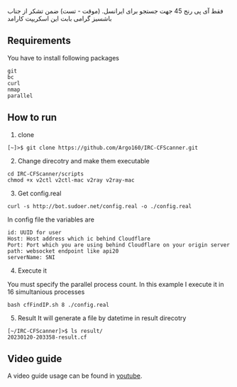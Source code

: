 فقط آی پی رنج 45 جهت جستجو برای ایرانسل.
(موقت - تست)
ضمن تشکر از جناب باشسیز گرامی بابت این اسکریپت کارامد
## Requirements
You have to install following packages
```
git
bc
curl
nmap
parallel
```

## How to run
1. clone

```shell
[~]>$ git clone https://github.com/Argo160/IRC-CFScanner.git
```

2. Change direcotry and make them executable

```shell
cd IRC-CFScanner/scripts
chmod +x v2ctl v2ctl-mac v2ray v2ray-mac
```

3. Get config.real

```shell
curl -s http://bot.sudoer.net/config.real -o ./config.real
```

In config file the variables are
```shell
id: UUID for user
Host: Host address which ic behind Cloudflare
Port: Port which you are using behind Cloudflare on your origin server
path: websocket endpoint like api20
serverName: SNI
```

4. Execute it

You must specify the parallel process count. In this example I execute it in 16 simultanious processes

```shell
bash cfFindIP.sh 8 ./config.real
```

5. Result
It will generate a file by datetime in result direcotry

```shell
[~/IRC-CFScanner]>$ ls result/
20230120-203358-result.cf
```

## Video guide
A video guide usage can be found in [youtube](https://youtu.be/xzuMnxEw97U "youtube").
